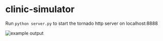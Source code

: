 # clinic-simulator

Run `python server.py` to start the tornado http server on localhost:8888

![example output](https://raw.githubusercontent.com/chi-feng/clinic-simulator/master/screenshot.png)
